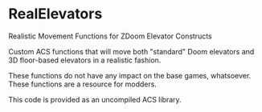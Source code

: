 # RealElevators
Realistic Movement Functions for ZDoom Elevator Constructs

Custom ACS functions that will move both "standard" Doom elevators and 3D floor-based elevators in a realistic fashion.

These functions do not have any impact on the base games, whatsoever.  These functions are a resource for modders.

This code is provided as an uncompiled ACS library.
